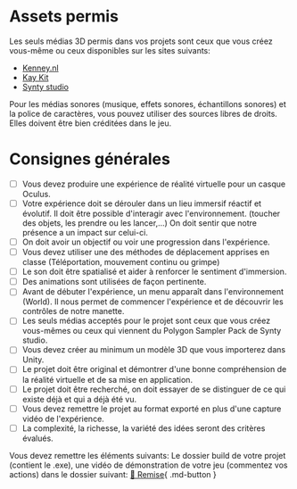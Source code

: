 # Assets permis
Les seuls médias 3D permis dans vos projets sont ceux que vous créez vous-même ou ceux disponibles sur les sites suivants: 
- [Kenney.nl](https://kenney.nl/assets/category:3D?sort=update)
- [Kay Kit](https://kaylousberg.itch.io/)
- [Synty studio](./unity/modeles_synty.md)

Pour les médias sonores (musique, effets sonores, échantillons sonores) et la police de caractères, vous pouvez utiliser des sources libres de droits. Elles doivent être bien créditées dans le jeu.

# Consignes générales
- [ ] Vous devez produire une expérience de réalité virtuelle pour un casque Oculus.
- [ ] Votre expérience doit se dérouler dans un lieu immersif réactif et évolutif. Il doit être possible d'interagir avec l'environnement. (toucher des objets, les prendre ou les lancer,...) On doit sentir que notre présence a un impact sur celui-ci.
- [ ] On doit avoir un objectif ou voir une progression dans l'expérience.
- [ ] Vous devez utiliser une des méthodes de déplacement apprises en classe (Téléportation, mouvement continu ou grimpe)
- [ ] Le son doit être spatialisé et aider à renforcer le sentiment d'immersion.
- [ ] Des animations sont utilisées de façon pertinente.
- [ ] Avant de débuter l'expérience, un menu apparaît dans l'environnement (World). Il nous permet de commencer l'expérience et de découvrir les contrôles de notre manette.
- [ ] Les seuls médias acceptés pour le projet sont ceux que vous créez vous-mêmes ou ceux qui viennent du Polygon Sampler Pack de Synty studio.
- [ ] Vous devez créer au minimum un modèle 3D que vous importerez dans Unity.
- [ ] Le projet doit être original et démontrer d'une bonne compréhension de la réalité virtuelle et de sa mise en application.
- [ ] Le projet doit être recherché, on doit essayer de se distinguer de ce qui existe déjà et qui a déjà été vu.
- [ ] Vous devez remettre le projet au format exporté en plus d'une capture vidéo de l'expérience.
- [ ] La complexité, la richesse, la variété des idées seront des critères évalués. 

Vous devez remettre les éléments suivants: Le dossier build de votre projet (contient le .exe), une vidéo de démonstration de votre jeu (commentez vos actions) dans le dossier suivant:
[📁 Remise](https://cmontmorency365-my.sharepoint.com/:f:/g/personal/lora_boisvert_cmontmorency_qc_ca/EuyNWLjHvnxPqPRiz6w8G08BhltAFOQm4P7kHai5QuqqAA?e=LywYZ3){ .md-button }   


